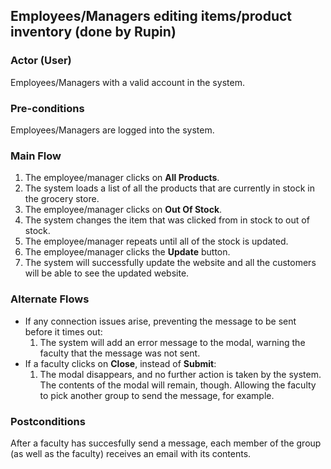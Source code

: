 ## Employees/Managers editing items/product inventory (done by Rupin)

### Actor (User)
Employees/Managers with a valid account in the system.

### Pre-conditions
Employees/Managers are logged into the system. 

### Main Flow
1. The employee/manager clicks on **All Products**.
2. The system loads a list of all the products that are currently in stock in the grocery store.
3. The employee/manager clicks on **Out Of Stock**.
4. The system changes the item that was clicked from in stock to out of stock.
5. The employee/manager repeats until all of the stock is updated.
6. The employee/manager clicks the **Update** button.
7. The system will successfully update the website and all the customers will be able to see the updated website.

### Alternate Flows
- If any connection issues arise, preventing the message to be sent before it times out: 
  1. The system will add an error message to the modal, warning the faculty that the message was not sent.
- If a faculty clicks on **Close**, instead of **Submit**:
  1. The modal disappears, and no further action is taken by the system. The contents of the modal will remain, though. Allowing the faculty to pick another group to send the message, for example.

### Postconditions
After a faculty has succesfully send a message, each member of the group (as well as the faculty) receives an email with its contents.
